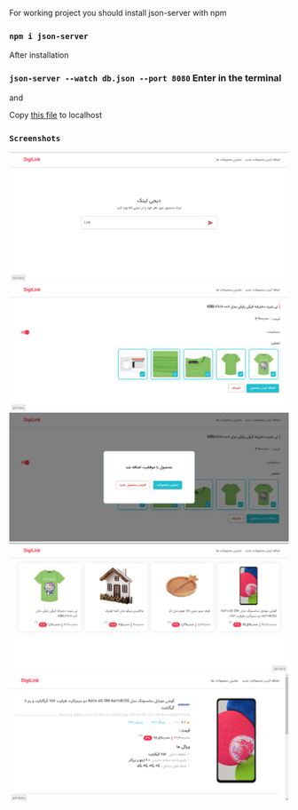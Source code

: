 For working project you should install json-server with npm

### `npm i json-server`

After installation

### `json-server --watch db.json --port 8080` Enter in the terminal

and

Copy <a href="#">this file<a/> to localhost

### `Screenshots`

<div>
    <img src="./screenshots/home_page.png" alt="home page">
    <img src="./screenshots/add_product_page.png" alt="add product page">
    <img src="./screenshots/success_product_added.png" alt="success product added">
    <img src="./screenshots/product_list_page.png" alt="product list page">
    <img src="./screenshots/single_product.png" alt="single product page">
</div>
